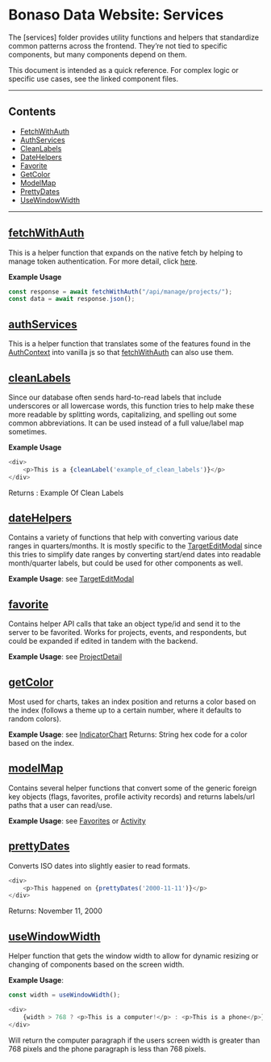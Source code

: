 # Bonaso Data Website: Services

The [services] folder provides utility functions and helpers that standardize common patterns across the frontend. They’re not tied to specific components, but many components depend on them.

This document is intended as a quick reference. For complex logic or specific use cases, see the linked component files.

---
## Contents

- [FetchWithAuth](#fetchwithauth)
- [AuthServices](#authservices)
- [CleanLabels](#cleanlabels)
- [DateHelpers](#datehelpers)
- [Favorite](#favorite)
- [GetColor](#getcolor)
- [ModelMap](#modelmap)
- [PrettyDates](#prettydates)
- [UseWindowWidth](#usewindowwidth)

---

## [fetchWithAuth](/services/fetchWithAuth.js)
This is a helper function that expands on the native fetch by helping to manage token authentication. For more detail, click [here](/docs/auth.md).

**Example Usage**
```javascript
const response = await fetchWithAuth("/api/manage/projects/");
const data = await response.json();
```

## [authServices](/services/authServices.js)
This is a helper function that translates some of the features found in the [AuthContext](/src/contexts/UserAuth.jsx) into vanilla js so that [fetchWithAuth](#fetchwithauth) can also use them. 

## [cleanLabels](/services/cleanLabels.js)
Since our database often sends hard-to-read labels that include underscores or all lowercase words, this function tries to help make these more readable by splitting words, capitalizing, and spelling out some common abbreviations. It can be used instead of a full value/label map sometimes. 

**Example Usage**
```javascript
<div>
    <p>This is a {cleanLabel('example_of_clean_labels')}</p>
</div>
```
Returns : Example Of Clean Labels

## [dateHelpers](/services/dateHelpers.js)
Contains a variety of functions that help with converting various date ranges in quarters/months. It is mostly specific to the [TargetEditModal](/src/components/projects/targets/EditTargetModal.jsx) since this tries to simplify date ranges by converting start/end dates into readable month/quarter labels, but could be used for other components as well. 

**Example Usage**: see [TargetEditModal](/src/components/projects/targets/EditTargetModal.jsx)

## [favorite](/services/favorite.js)
Contains helper API calls that take an object type/id and send it to the server to be favorited. Works for projects, events, and respondents, but could be expanded if edited in tandem with the backend.

**Example Usage**: see [ProjectDetail](/src/components/projects/ProjectDetail.jsx)

## [getColor](/services/getColor.js)
Most used for charts, takes an index position and returns a color based on the index (follows a theme up to a certain number, where it defaults to random colors).

**Example Usage**: see [IndicatorChart](/src/components/analytics/dashboards/IndicatorChart.jsx)
Returns: String hex code for a color based on the index.

## [modelMap](/services/modelMap.js)
Contains several helper functions that convert some of the generic foreign key objects (flags, favorites, profile activity records) and returns labels/url paths that a user can read/use.

**Example Usage**: see [Favorites](/src/components/home/Favorites.jsx) or [Activity](/src/components/users/Activity.jsx)

## [prettyDates](/services/prettyDates.js)
Converts ISO dates into slightly easier to read formats.

```javascript
<div>
    <p>This happened on {prettyDates('2000-11-11')}</p>
</div>
```
Returns: November 11, 2000

## [useWindowWidth](/services/useWindowWidth.js)
Helper function that gets the window width to allow for dynamic resizing or changing of components based on the screen width. 

**Example Usage**:
```javascript
const width = useWindowWidth();

<div>
    {width > 768 ? <p>This is a computer!</p> : <p>This is a phone</p>}
</div>
```
Will return the computer paragraph if the users screen width is greater than 768 pixels and the phone paragraph is less than 768 pixels.
